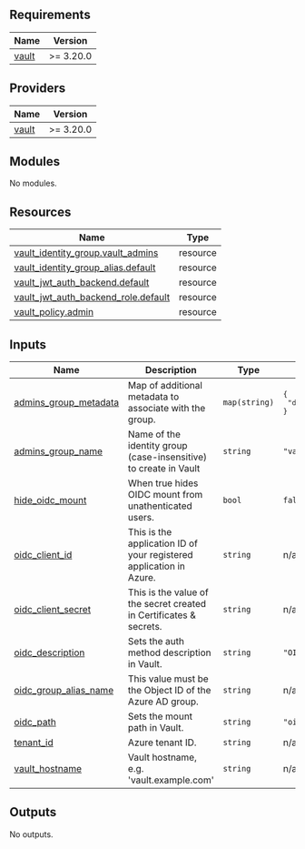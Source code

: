 <!-- BEGIN_TF_DOCS -->
## Requirements

| Name | Version |
|------|---------|
| <a name="requirement_vault"></a> [vault](#requirement\_vault) | >= 3.20.0 |

## Providers

| Name | Version |
|------|---------|
| <a name="provider_vault"></a> [vault](#provider\_vault) | >= 3.20.0 |

## Modules

No modules.

## Resources

| Name | Type |
|------|------|
| [vault_identity_group.vault_admins](https://registry.terraform.io/providers/hashicorp/vault/latest/docs/resources/identity_group) | resource |
| [vault_identity_group_alias.default](https://registry.terraform.io/providers/hashicorp/vault/latest/docs/resources/identity_group_alias) | resource |
| [vault_jwt_auth_backend.default](https://registry.terraform.io/providers/hashicorp/vault/latest/docs/resources/jwt_auth_backend) | resource |
| [vault_jwt_auth_backend_role.default](https://registry.terraform.io/providers/hashicorp/vault/latest/docs/resources/jwt_auth_backend_role) | resource |
| [vault_policy.admin](https://registry.terraform.io/providers/hashicorp/vault/latest/docs/resources/policy) | resource |

## Inputs

| Name | Description | Type | Default | Required |
|------|-------------|------|---------|:--------:|
| <a name="input_admins_group_metadata"></a> [admins\_group\_metadata](#input\_admins\_group\_metadata) | Map of additional metadata to associate with the group. | `map(string)` | <pre>{<br>  "description": "Vault administrators"<br>}</pre> | no |
| <a name="input_admins_group_name"></a> [admins\_group\_name](#input\_admins\_group\_name) | Name of the identity group (case-insensitive) to create in Vault | `string` | `"vault-admins"` | no |
| <a name="input_hide_oidc_mount"></a> [hide\_oidc\_mount](#input\_hide\_oidc\_mount) | When true hides OIDC mount from unathenticated users. | `bool` | `false` | no |
| <a name="input_oidc_client_id"></a> [oidc\_client\_id](#input\_oidc\_client\_id) | This is the application ID of your registered application in Azure. | `string` | n/a | yes |
| <a name="input_oidc_client_secret"></a> [oidc\_client\_secret](#input\_oidc\_client\_secret) | This is the value of the secret created in Certificates & secrets. | `string` | n/a | yes |
| <a name="input_oidc_description"></a> [oidc\_description](#input\_oidc\_description) | Sets the auth method description in Vault. | `string` | `"OIDC authentication"` | no |
| <a name="input_oidc_group_alias_name"></a> [oidc\_group\_alias\_name](#input\_oidc\_group\_alias\_name) | This value must be the Object ID of the Azure AD group. | `string` | n/a | yes |
| <a name="input_oidc_path"></a> [oidc\_path](#input\_oidc\_path) | Sets the mount path in Vault. | `string` | `"oidc"` | no |
| <a name="input_tenant_id"></a> [tenant\_id](#input\_tenant\_id) | Azure tenant ID. | `string` | n/a | yes |
| <a name="input_vault_hostname"></a> [vault\_hostname](#input\_vault\_hostname) | Vault hostname, e.g. 'vault.example.com' | `string` | n/a | yes |

## Outputs

No outputs.
<!-- END_TF_DOCS -->
